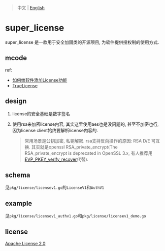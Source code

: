 > 中文 | [English](README_en.md)

# super_license
super_license 是一款用于安全加固类的开源项目, 为软件提供授权制的使用方式.

## mcode
ref:
- [如何给软件添加License功能](https://www.duidaima.com/Group/Topic/ASP.NET/15393)
- [TrueLicense](https://github.com/JCXTB/TrueLicense)

## design
1. license的安全基础是数字签名
1. 使用rsa来加密license内容, 其实这里使用aes也是没问题的, 甚至不加密也行, 因为license client始终要解析license内容的.

    > 常用场景是公钥加密, 私钥解密. rsa支持反向操作的原因: RSA D/E 可互换. 其实就是openssl RSA_private_encrypt(The RSA_private_encrypt is deprecated in OpenSSL 3.x, 有人推荐用[EVP_PKEY_verify_recover](https://github.com/openssl/openssl/discussions/23733)代替).

## schema
见`pkg/license/licensev1.go`的`LicenseV1`和`AuthV1`

## example
见`pkg/license/licensev1_authv1.go`和`pkg/license/licensev1_demo.go`

## license
[Apache License 2.0](https://github.com/apache/.github/blob/main/LICENSE)